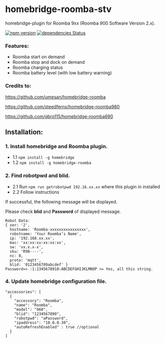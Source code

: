# homebridge-roomba-stv
homebridge-plugin for Roomba 9xx (Roomba 900 Software Version 2.x).

[![npm version](https://badge.fury.io/js/homebridge-roomba-stv.svg)](https://badge.fury.io/js/homebridge-roomba-stv)
[![dependencies Status](https://david-dm.org/esteban-mallen/homebridge-roomba-stv/status.svg)](https://david-dm.org/esteban-mallen/homebridge-roomba-stv)

### Features:
- Roomba start on demand
- Roomba stop and dock on demand
- Roomba charging status
- Roomba battery level (with low battery warning)

### Credits to:

https://github.com/umesan/homebridge-roomba

https://github.com/steedferns/homebridge-roomba980

https://github.com/gbro115/homebridge-roomba690

## Installation:

### 1. Install homebridge and Roomba plugin.
- 1.1 `npm install -g homebridge`
- 1.2 `npm install -g homebridge-roomba`

### 2. Find robotpwd and blid.
- 2.1 Run `npm run getrobotpwd 192.16.xx.xx` where this plugin in installed
- 2.2 Follow instructions

If successful, the following message will be displayed.

Please check **blid** and **Password** of displayed message.

```
Robot Data:
{ ver: '2',
  hostname: 'Roomba-xxxxxxxxxxxxxxxx',
  robotname: 'Your Roomba’s Name',
  ip: '192.168.xx.xx',
  mac: 'xx:xx:xx:xx:xx:xx',
  sw: 'vx.x.x-x',
  sku: 'R98----',
  nc: 0,
  proto: 'mqtt',
  blid: '0123456789abcdef' }
Password=> :1:2345678910:ABCDEFGHIJKLMNOP <= Yes, all this string.
```

### 4. Update homebridge configuration file.
```
"accessories": [
  {
    "accessory": "Roomba",
    "name": "Roomba",
    "model": "960",
    "blid": "1234567890",
    "robotpwd": "aPassword",
    "ipaddress": "10.0.0.30",
    "autoRefreshEnabled" : true //optional
  }
]
```
